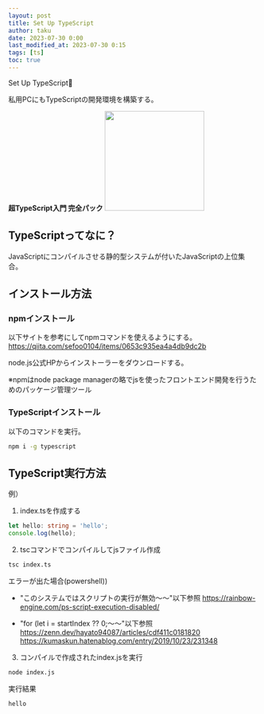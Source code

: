 ```yaml
---
layout: post
title: Set Up TypeScript
author: taku
date: 2023-07-30 0:00
last_modified_at: 2023-07-30 0:15
tags: [ts]
toc: true
---
```


Set Up TypeScript🌙

私用PCにもTypeScriptの開発環境を構築する。

**超TypeScript入門 完全パック**
<img src="https://img-c.udemycdn.com/course/480x270/2785212_a1d0_7.jpg" width="200px">

## TypeScriptってなに？

JavaScriptにコンパイルさせる静的型システムが付いたJavaScriptの上位集合。

## インストール方法

### npmインストール

以下サイトを参考にしてnpmコマンドを使えるようにする。
<https://qiita.com/sefoo0104/items/0653c935ea4a4db9dc2b>

node.js公式HPからインストーラーをダウンロードする。

※npmはnode package managerの略でjsを使ったフロントエンド開発を行うためのパッケージ管理ツール

### TypeScriptインストール

以下のコマンドを実行。

```bash
npm i -g typescript
```

## TypeScript実行方法

例）

1. index.tsを作成する

```ts
let hello: string = 'hello';
console.log(hello);
```

2. tscコマンドでコンパイルしてjsファイル作成

```bash
tsc index.ts
```

エラーが出た場合(powershell))
- "このシステムではスクリプトの実行が無効～～"以下参照
	<https://rainbow-engine.com/ps-script-execution-disabled/>

- "for (let i = startIndex ?? 0;～～"以下参照
	<https://zenn.dev/hayato94087/articles/cdf411c0181820>
	<https://kumaskun.hatenablog.com/entry/2019/10/23/231348>

3. コンパイルで作成されたindex.jsを実行

```bash
node index.js
```

実行結果

```bash
hello
```

